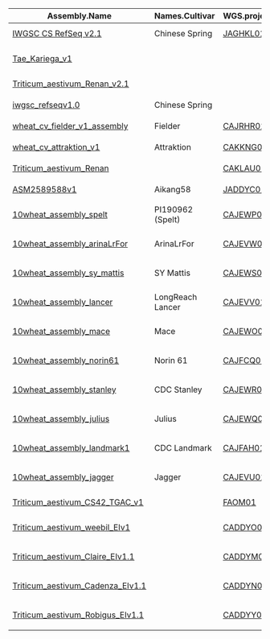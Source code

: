 |Assembly.Name|Names.Cultivar|WGS.project.accession|JBrowse|
|-------------|--------------|---------------------|--------|
|[IWGSC CS RefSeq v2.1](https://www.ncbi.nlm.nih.gov/datasets/genome/GCF_018294505.1/)|Chinese Spring|[JAGHKL01](https://www.ncbi.nlm.nih.gov/nuccore/JAGHKL000000000.1)|[Chinese Spring v2.1](http://wheatomics.sdau.edu.cn/jbrowse-1.12.3-release/?data=Chinese_Spring2.1)<font size=2><br>[doi:10.1111/tpj.15289](https://doi.org/10.1111/tpj.15289)|
|[Tae_Kariega_v1](https://www.ncbi.nlm.nih.gov/datasets/genome/GCA_910594105.1/)|||[Kariega v1.0](http://wheatomics.sdau.edu.cn/jbrowse-1.12.3-release/?data=Kariega&loc=chr1B%3A147000001..717109572&tracks=DNA%2CALL_Gene&highlight=)<font size=2><br>[doi:10.1038/s41588-022-01022-1](https://doi.org/10.1038/s41586-020-2961-x)|
|[Triticum_aestivum_Renan_v2.1](https://www.ncbi.nlm.nih.gov/datasets/genome/GCA_937894285.1/)|||[Renan v2.1](http://wheatomics.sdau.edu.cn/jbrowse-1.12.3-release/?data=Renan&loc=chr1B%3A1..555615969&tracks=DNA%2CRenanv2.1&highlight=)<font size=2><br>[doi:10.1093/gigascience/giac034](https://doi.org/10.1093/gigascience/giac034)|
|[iwgsc_refseqv1.0](https://www.ncbi.nlm.nih.gov/datasets/genome/GCA_900519105.1/)|Chinese Spring ||[Chinese Spring v1.0](http://wheatomics.sdau.edu.cn/jbrowse-1.12.3-release/?data=Chinese_Spring1.0&loc=chr1A%3A183414609..183414722&tracks=IWGSC%20RefSeq%20v1.0%20assembly&highlight=)<font size=2><br>[doi: 10.1126/science.aar7191](https://doi.org/10.1126/science.aar7191)|
|[wheat_cv_fielder_v1_assembly](https://www.ncbi.nlm.nih.gov/datasets/genome/GCA_907166925.1/)|Fielder|[CAJRHR01](https://www.ncbi.nlm.nih.gov/nuccore/CAJRHR000000000.1)|[Fielder v1.0](http://wheatomics.sdau.edu.cn/jbrowse-1.12.3-release/?data=Fielder)<font size=2><br>[doi:10.1093/dnares/dsab008](https://doi.org/10.1093/dnares/dsab008)|
|[wheat_cv_attraktion_v1](https://www.ncbi.nlm.nih.gov/datasets/genome/GCA_918797515.1/)|Attraktion|[CAKKNG01](https://www.ncbi.nlm.nih.gov/nuccore/CAKKNG000000000.1)|[Attraktion v1.0](http://wheatomics.sdau.edu.cn/jbrowse-1.12.3-release/?data=Attraktion)<font size=2><br>[doi:10.1111/pbi.13843](https://doi.org/10.1111/pbi.13843)|
|[Triticum_aestivum_Renan](https://www.ncbi.nlm.nih.gov/datasets/genome/GCA_920937835.1/)||[CAKLAU01](https://www.ncbi.nlm.nih.gov/nuccore/CAKLAU000000000.1)|[Renan v1.0](http://wheatomics.sdau.edu.cn/jbrowse-1.12.3-release/?data=Renan&loc=chr2D%3A65910850..591906069&tracks=DNA%2CGene&highlight=)<font size=2><br>[doi:10.1093/gigascience/giac034](http://wheatomics.sdau.edu.cn/jbrowse-1.12.3-release/?data=Renan&loc=chr2D%3A65910850..591906069&tracks=DNA%2CGene&highlight=)|
|[ASM2589588v1](https://www.ncbi.nlm.nih.gov/datasets/genome/GCA_025895885.1/)|Aikang58|[JADDYC01](https://www.ncbi.nlm.nih.gov/nuccore/JADDYC000000000.1)|[AK58](http://wheatomics.sdau.edu.cn/jbrowse-1.12.3-release/?data=AK58)<font size=2><br>[doi:10.1093/gigascience/giac034](https://doi.org/10.1093/gigascience/giac034)
|[10wheat_assembly_spelt](https://www.ncbi.nlm.nih.gov/datasets/genome/GCA_903994165.1/)|PI190962 (Spelt)|[CAJEWP01](https://www.ncbi.nlm.nih.gov/nuccore/CAJEWP000000000.1)|[Spelta PI190962 v1.0](http://wheatomics.sdau.edu.cn/jbrowse-1.12.3-release/?data=Triticum_spelta_PI190962)<font size=2><br>[doi:10.1038/s41586-020-2961-x](https://doi.org/10.1038/s41586-020-2961-x)|
|[10wheat_assembly_arinaLrFor](https://www.ncbi.nlm.nih.gov/datasets/genome/GCA_903993985.1/)|ArinaLrFor|[CAJEVW01](https://www.ncbi.nlm.nih.gov/nuccore/CAJEVW000000000.1)|[Arina LrFor v1.0](http://wheatomics.sdau.edu.cn/jbrowse-1.12.3-release/?data=ArinaLrFor)<font size=2><br>[doi:10.1038/s41586-020-2961-x](https://doi.org/10.1038/s41586-020-2961-x)|
|[10wheat_assembly_sy_mattis](https://www.ncbi.nlm.nih.gov/datasets/genome/GCA_903994185.1/)|SY Mattis|[CAJEWS01](https://www.ncbi.nlm.nih.gov/nuccore/CAJEWS000000000.1)|[SY Mattis v1.0](http://wheatomics.sdau.edu.cn/jbrowse-1.12.3-release/?data=SY_Mattis)<font size=2><br>[doi:10.1038/s41586-020-2961-x](https://doi.org/10.1038/s41586-020-2961-x)|
|[10wheat_assembly_lancer](https://www.ncbi.nlm.nih.gov/datasets/genome/GCA_903993975.1/)|LongReach Lancer|[CAJEVV01](https://www.ncbi.nlm.nih.gov/nuccore/CAJEVV000000000.1)|[LongReach Lancer v1.0](http://wheatomics.sdau.edu.cn/jbrowse-1.12.3-release/?data=LongReach_Lancer)<font size=2><br>[doi:10.1038/s41586-020-2961-x](https://doi.org/10.1038/s41586-020-2961-x)|
|[10wheat_assembly_mace](https://www.ncbi.nlm.nih.gov/datasets/genome/GCA_903994175.1/)|Mace|[CAJEWO01](https://www.ncbi.nlm.nih.gov/nuccore/CAJEWO000000000.1)|[Mace v1.0](http://wheatomics.sdau.edu.cn/jbrowse-1.12.3-release/?data=Mace)<font size=2><br>[doi:10.1038/s41586-020-2961-x](https://doi.org/10.1038/s41586-020-2961-x)|
|[10wheat_assembly_norin61](https://www.ncbi.nlm.nih.gov/datasets/genome/GCA_904066035.1/)|Norin 61|[CAJFCQ01](https://www.ncbi.nlm.nih.gov/nuccore/CAJFCQ000000000.1)|[Norin61 v1.0](http://wheatomics.sdau.edu.cn/jbrowse-1.12.3-release/?data=Norin61)<font size=2><br>[doi:10.1038/s41586-020-2961-x](https://doi.org/10.1038/s41586-020-2961-x)|
|[10wheat_assembly_stanley](https://www.ncbi.nlm.nih.gov/datasets/genome/GCA_903994155.1/)|CDC Stanley|[CAJEWR01](https://www.ncbi.nlm.nih.gov/nuccore/CAJEWR000000000.1)|[CDC Stanley v1.0](http://wheatomics.sdau.edu.cn/jbrowse-1.12.3-release/?data=CDC_Stanley)<font size=2><br>[doi:10.1038/s41586-020-2961-x](https://doi.org/10.1038/s41586-020-2961-x)|
|[10wheat_assembly_julius](https://www.ncbi.nlm.nih.gov/datasets/genome/GCA_903994195.1/)|Julius|[CAJEWQ01](https://www.ncbi.nlm.nih.gov/nuccore/CAJEWQ000000000.1)|[Julius v1.0](http://wheatomics.sdau.edu.cn/jbrowse-1.12.3-release/?data=Julius)<font size=2><br>[doi:10.1038/s41586-020-2961-x](https://doi.org/10.1038/s41586-020-2961-x)|
|[10wheat_assembly_landmark1](https://www.ncbi.nlm.nih.gov/datasets/genome/GCA_903995565.1/)|CDC Landmark|[CAJFAH01](https://www.ncbi.nlm.nih.gov/nuccore/CAJFAH000000000.1)|[CDC Landmark v1.0](http://wheatomics.sdau.edu.cn/jbrowse-1.12.3-release/?data=CDC_Landmark)<font size=2><br>[doi:10.1038/s41586-020-2961-x](https://doi.org/10.1038/s41586-020-2961-x)|
|[10wheat_assembly_jagger](https://www.ncbi.nlm.nih.gov/datasets/genome/GCA_903993795.1/)|Jagger|[CAJEVU01](https://www.ncbi.nlm.nih.gov/nuccore/CAJEVU000000000.1)|[Jagger v1.0](http://wheatomics.sdau.edu.cn/jbrowse-1.12.3-release/?data=Jagger)<font size=2><br>[doi:10.1038/s41586-020-2961-x](https://doi.org/10.1038/s41586-020-2961-x)|
|[Triticum_aestivum_CS42_TGAC_v1](https://www.ncbi.nlm.nih.gov/datasets/genome/GCA_900067645.1/)||[FAOM01](https://www.ncbi.nlm.nih.gov/nuccore/FAOM00000000.1)|[TGACv1](http://wheatomics.sdau.edu.cn/jbrowse-1.12.3-release/?data=Chinese_Spring1.0&loc=chr1A%3A1..475188988&tracks=TGACv1%2CIWGSC%20RefSeq%20v1.0%20assembly&highlight=)<font size=2><br>[...](https://pubmed.ncbi.nlm.nih.gov/?term=36614202%2C35315196%2C34034667%2C30342465%2C29164313%2C28420692%5Buid%5D)|
|[Triticum_aestivum_weebil_EIv1](https://www.ncbi.nlm.nih.gov/datasets/genome/GCA_902810675.1/)||[CADDYO01](https://www.ncbi.nlm.nih.gov/nuccore/CADDYO000000000.1)|[Weebill v1.0](http://wheatomics.sdau.edu.cn/jbrowse-1.12.3-release/?data=Weebill)<font size=2><br>[doi:10.1038/s41586-020-2961-x](https://doi.org/10.1038/s41586-020-2961-x)|
|[Triticum_aestivum_Claire_EIv1.1](https://www.ncbi.nlm.nih.gov/datasets/genome/GCA_902810655.1/)||[CADDYM01](https://www.ncbi.nlm.nih.gov/nuccore/CADDYM000000000.1)|[Claire v1.0](http://wheatomics.sdau.edu.cn/jbrowse-1.12.3-release/?data=Claire)<font size=2><br>[doi:10.1038/s41586-020-2961-x](https://doi.org/10.1038/s41586-020-2961-x)|
|[Triticum_aestivum_Cadenza_EIv1.1](https://www.ncbi.nlm.nih.gov/datasets/genome/GCA_902810645.1/)||[CADDYN01](https://www.ncbi.nlm.nih.gov/nuccore/CADDYN000000000.1)|[Cadenza v1.0](http://wheatomics.sdau.edu.cn/jbrowse-1.12.3-release/?data=Cadenza)<font size=2><br>[doi:10.1038/s41586-020-2961-x](https://doi.org/10.1038/s41586-020-2961-x)|
|[Triticum_aestivum_Robigus_EIv1.1](https://www.ncbi.nlm.nih.gov/datasets/genome/GCA_902810685.1/)||[CADDYY01](https://www.ncbi.nlm.nih.gov/nuccore/CADDYY000000000.1)|[Robigus v1.0](http://wheatomics.sdau.edu.cn/jbrowse-1.12.3-release/?data=Robigus)<font size=2><br>[doi:10.1038/s41586-020-2961-x](https://doi.org/10.1038/s41586-020-2961-x)|